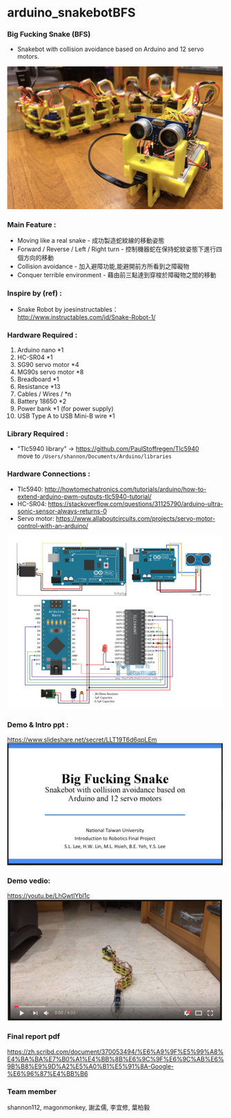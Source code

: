 # arduino_snakebotBFS
### Big Fucking Snake (BFS)
* Snakebot with collision avoidance based on Arduino and 12 servo motors.  
<img src="https://raw.githubusercontent.com/shannon112/arduino_snakebotBFS/master/image00.png" width="500">

### Main Feature :   
* Moving like a real snake - 成功製造蛇紋線的移動姿態
* Forward / Reverse / Left / Right turn - 控制機器蛇在保持蛇紋姿態下進行四個方向的移動 
* Collision avoidance - 加入避障功能,能避開前方所看到之障礙物
* Conquer terrible environment - 藉由前三點達到穿梭於障礙物之間的移動
  
### Inspire by (ref) :  
* Snake Robot by joesinstructables：http://www.instructables.com/id/Snake-Robot-1/
  
### Hardware Required : 
1. Arduino nano *1  
2. HC-SR04 *1  
3. SG90 servo motor *4  
4. MG90s servo motor *8  
5. Breadboard *1
6. Resistance  *13
7. Cables / Wires / *n
8. Battery 18650 *2
9. Power bank *1 (for power supply)
10. USB Type A to USB Mini-B wire *1
  
### Library Required : 
* "Tlc5940 library" -> https://github.com/PaulStoffregen/Tlc5940  
move to ```/Users/shannon/Documents/Arduino/libraries```  
  
### Hardware Connections :
* Tlc5940: http://howtomechatronics.com/tutorials/arduino/how-to-extend-arduino-pwm-outputs-tlc5940-tutorial/  
* HC-SR04: https://stackoverflow.com/questions/31125790/arduino-ultra-sonic-sensor-always-returns-0  
* Servo motor: https://www.allaboutcircuits.com/projects/servo-motor-control-with-an-arduino/  
<img src="https://raw.githubusercontent.com/shannon112/arduino_snakebotBFS/master/image01.png" width="500">

### Demo & Intro ppt :  
https://www.slideshare.net/secret/LLT19T6d6qpLEm  
<img src="https://raw.githubusercontent.com/shannon112/arduino_snakebotBFS/master/image02.png" width="500">
  
### Demo vedio:
https://youtu.be/LhGwtlYbl1c  
<img src="https://raw.githubusercontent.com/shannon112/arduino_snakebotBFS/master/image03.png" width="500">

### Final report pdf
https://zh.scribd.com/document/370053494/%E6%A9%9F%E5%99%A8%E4%BA%BA%E7%B0%A1%E4%BB%8B%E6%9C%9F%E6%9C%AB%E6%9B%B8%E9%9D%A2%E5%A0%B1%E5%91%8A-Google-%E6%96%87%E4%BB%B6

### Team member
shannon112, magonmonkey, 謝孟儒, 李宜修, 葉柏毅  
  

